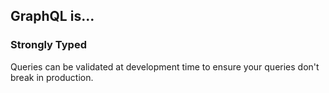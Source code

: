 ## GraphQL is...

###  Strongly Typed

Queries can be validated at development time to ensure your queries don't break in production.
